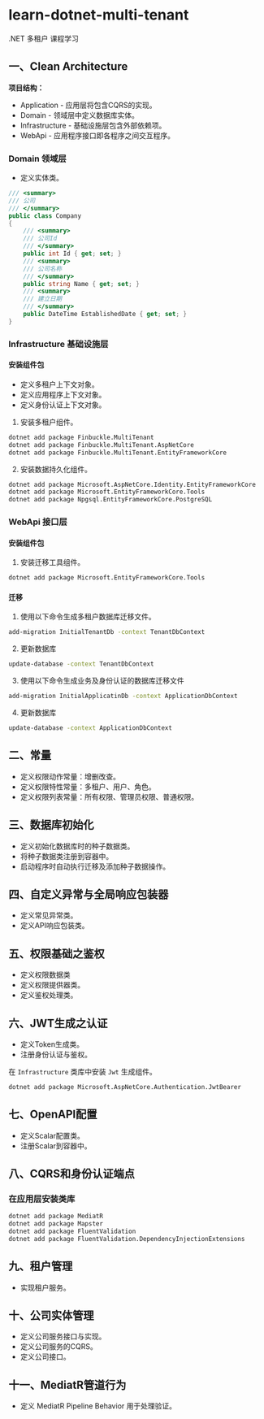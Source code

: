 # learn-dotnet-multi-tenant

.NET 多租户 课程学习

## 一、Clean Architecture

**项目结构：**

- Application - 应用层将包含CQRS的实现。
- Domain - 领域层中定义数据库实体。
- Infrastructure - 基础设施层包含外部依赖项。
- WebApi - 应用程序接口即各程序之间交互程序。

### Domain 领域层

- 定义实体类。

```csharp
/// <summary>
/// 公司
/// </summary>
public class Company
{
    /// <summary>
    /// 公司Id
    /// </summary>
    public int Id { get; set; }
    /// <summary>
    /// 公司名称
    /// </summary>
    public string Name { get; set; }
    /// <summary>
    /// 建立日期
    /// </summary>
    public DateTime EstablishedDate { get; set; }
}
```

### Infrastructure 基础设施层

#### 安装组件包

- 定义多租户上下文对象。
- 定义应用程序上下文对象。
- 定义身份认证上下文对象。

1. 安装多租户组件。

```bash
dotnet add package Finbuckle.MultiTenant
dotnet add package Finbuckle.MultiTenant.AspNetCore
dotnet add package Finbuckle.MultiTenant.EntityFrameworkCore
```

2. 安装数据持久化组件。

```bash
dotnet add package Microsoft.AspNetCore.Identity.EntityFrameworkCore
dotnet add package Microsoft.EntityFrameworkCore.Tools
dotnet add package Npgsql.EntityFrameworkCore.PostgreSQL
```

### WebApi 接口层

#### 安装组件包

1. 安装迁移工具组件。

```bash
dotnet add package Microsoft.EntityFrameworkCore.Tools
```

#### 迁移

1. 使用以下命令生成多租户数据库迁移文件。

```bash
add-migration InitialTenantDb -context TenantDbContext
```

2. 更新数据库

```bash
update-database -context TenantDbContext
```

3. 使用以下命令生成业务及身份认证的数据库迁移文件

```bash
add-migration InitialApplicatinDb -context ApplicationDbContext
```

4. 更新数据库

```bash
update-database -context ApplicationDbContext
```

## 二、常量

- 定义权限动作常量：增删改查。
- 定义权限特性常量：多租户、用户、角色。
- 定义权限列表常量：所有权限、管理员权限、普通权限。

## 三、数据库初始化

- 定义初始化数据库时的种子数据类。
- 将种子数据类注册到容器中。
- 启动程序时自动执行迁移及添加种子数据操作。

## 四、自定义异常与全局响应包装器

- 定义常见异常类。
- 定义API响应包装类。

## 五、权限基础之鉴权

- 定义权限数据类
- 定义权限提供器类。
- 定义鉴权处理类。

## 六、JWT生成之认证

- 定义Token生成类。
- 注册身份认证与鉴权。

在 `Infrastructure` 类库中安装 `Jwt` 生成组件。

```bash
dotnet add package Microsoft.AspNetCore.Authentication.JwtBearer
```

## 七、OpenAPI配置

- 定义Scalar配置类。
- 注册Scalar到容器中。

## 八、CQRS和身份认证端点

### 在应用层安装类库

```bash
dotnet add package MediatR
dotnet add package Mapster
dotnet add package FluentValidation
dotnet add package FluentValidation.DependencyInjectionExtensions
```

## 九、租户管理

- 实现租户服务。

## 十、公司实体管理

- 定义公司服务接口与实现。
- 定义公司服务的CQRS。
- 定义公司接口。

## 十一、MediatR管道行为

- 定义 MediatR Pipeline Behavior 用于处理验证。